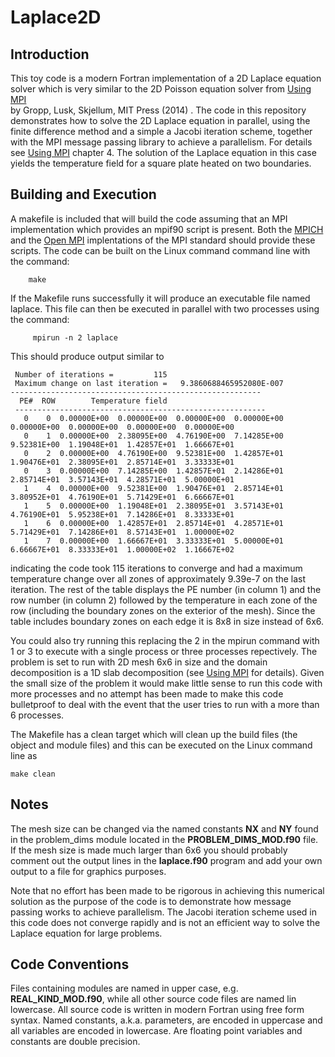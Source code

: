 # Laplace2D

## Introduction
This toy code is a modern Fortran implementation of a 2D Laplace equation solver which is very similar 
to the 2D Poisson  equation solver from [Using MPI](https://wgropp.cs.illinois.edu/usingmpiweb/0)  
by Gropp, Lusk, Skjellum, MIT Press (2014) .
The code in this repository demonstrates  how to solve the 2D Laplace equation in 
parallel, using the finite difference method and a simple a Jacobi iteration scheme, 
together with the MPI message passing library to achieve a parallelism.  For details see 
[Using MPI](https://wgropp.cs.illinois.edu/usingmpiweb/0) 
chapter 4.  The solution of the Laplace equation in this case yields the temperature 
field for a square plate heated on two boundaries.  

## Building and Execution
A makefile is included that will build the code assuming that an MPI implementation which 
provides an mpif90 script is present.    Both the [MPICH](https://www.mpich.org) and the
[Open MPI](https://www.open-mpi.org/) implentations of the MPI standard should provide 
these scripts.  The code can be built on the Linux command command line with the command: 

        make

If the Makefile runs successfully it will produce an executable file named laplace.   This file 
can then be executed in parallel with two processes using the command:

         mpirun -n 2 laplace

This should produce output similar to
```
 Number of iterations =         115
 Maximum change on last iteration =   9.3860688465952080E-007
--------------------------------------------------------
  PE#  ROW        Temperature field
 --------------------------------------------------------
   0    0  0.00000E+00  0.00000E+00  0.00000E+00  0.00000E+00  0.00000E+00  0.00000E+00  0.00000E+00  0.00000E+00
   0    1  0.00000E+00  2.38095E+00  4.76190E+00  7.14285E+00  9.52381E+00  1.19048E+01  1.42857E+01  1.66667E+01
   0    2  0.00000E+00  4.76190E+00  9.52381E+00  1.42857E+01  1.90476E+01  2.38095E+01  2.85714E+01  3.33333E+01
   0    3  0.00000E+00  7.14285E+00  1.42857E+01  2.14286E+01  2.85714E+01  3.57143E+01  4.28571E+01  5.00000E+01
   1    4  0.00000E+00  9.52381E+00  1.90476E+01  2.85714E+01  3.80952E+01  4.76190E+01  5.71429E+01  6.66667E+01
   1    5  0.00000E+00  1.19048E+01  2.38095E+01  3.57143E+01  4.76190E+01  5.95238E+01  7.14286E+01  8.33333E+01
   1    6  0.00000E+00  1.42857E+01  2.85714E+01  4.28571E+01  5.71429E+01  7.14286E+01  8.57143E+01  1.00000E+02
   1    7  0.00000E+00  1.66667E+01  3.33333E+01  5.00000E+01  6.66667E+01  8.33333E+01  1.00000E+02  1.16667E+02
```
indicating the code took 115 iterations to converge and had a maximum temperature change over 
all zones of approximately 9.39e-7 on the last iteration.   The rest of the table displays 
the PE number (in column 1) and the row number (in column 2) followed by the temperature in each 
zone of the row (including the boundary zones on the exterior of the mesh).   Since the table includes 
boundary zones on each edge it is 8x8 in size instead of 6x6.

You could also try running this replacing the 2 in the mpirun command with 1 or 3 to execute 
with a single process or three processes repectively. The problem is set to run with 2D 
mesh 6x6 in size and the domain decomposition is a 1D slab decomposition (see 
[Using MPI](https://wgropp.cs.illinois.edu/usingmpiweb/0) for details).    Given the small size 
of the problem it would make little sense to run this code with more processes and no attempt has 
been made  to make this  code bulletproof to deal with the event that the user tries to run with 
a more than 6 processes.     

The Makefile has a clean target which will clean up the build files (the object and module files)
and this can be executed on the Linux command line as

    make clean

## Notes
The mesh size can be changed via the named constants **NX** and **NY** found in the problem_dims 
module located in the **PROBLEM_DIMS_MOD.f90** file.    If the mesh size is made much larger 
than 6x6 you should probably comment out the output lines in the **laplace.f90** program and add 
your own output to a file for graphics purposes.

Note that no effort has been made to be rigorous in achieving this numerical
solution as the purpose of the code is to demonstrate how message passing works to achieve 
parallelism.   The Jacobi iteration scheme used in this code does not converge rapidly and
is not an efficient way to solve the Laplace equation for large problems.

## Code Conventions

Files containing modules are named in upper case, e.g. **REAL_KIND_MOD.f90**, while all other
source code files are named lin lowercase.   All source code is written in modern Fortran
using free form syntax.     Named constants, a.k.a. parameters, are encoded in uppercase 
and all variables are encoded in lowercase.   Are floating point variables and constants are
double precision.
